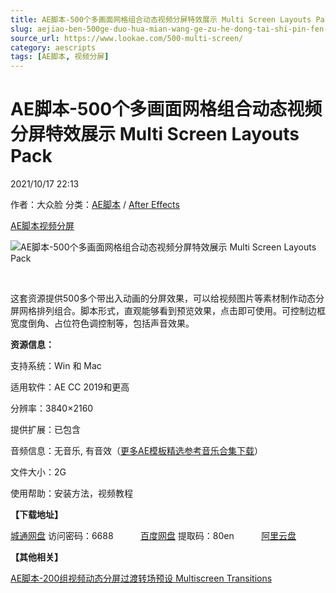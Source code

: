 ```yaml
---
title: AE脚本-500个多画面网格组合动态视频分屏特效展示 Multi Screen Layouts Pack
slug: aejiao-ben-500ge-duo-hua-mian-wang-ge-zu-he-dong-tai-shi-pin-fen-ping-te-xiao-zhan-shi-multi-screen-layouts-pack
source_url: https://www.lookae.com/500-multi-screen/
category: aescripts
tags: [AE脚本, 视频分屏]
---
```

# AE脚本-500个多画面网格组合动态视频分屏特效展示 Multi Screen Layouts Pack

2021/10/17 22:13

作者：大众脸
分类：[AE脚本](https://www.lookae.com/after-effects/aescripts/) / [After Effects](https://www.lookae.com/after-effects/)

[AE脚本](https://www.lookae.com/tag/ae%e8%84%9a%e6%9c%ac/)[视频分屏](https://www.lookae.com/tag/%e8%a7%86%e9%a2%91%e5%88%86%e5%b1%8f/)

![AE脚本-500个多画面网格组合动态视频分屏特效展示 Multi Screen Layouts Pack](https://www.lookae.com/wp-content/uploads/2021/10/Multi-Screen-Layouts-Pack-33961769.jpg "AE脚本-500个多画面网格组合动态视频分屏特效展示 Multi Screen Layouts Pack-LookAE.com")

[﻿﻿﻿](https://cloud.video.taobao.com//play/u/705956171/p/1/e/6/t/1/332285031574.mp4)

这套资源提供500多个带出入动画的分屏效果，可以给视频图片等素材制作动态分屏网格排列组合。脚本形式，直观能够看到预览效果，点击即可使用。可控制边框宽度倒角、占位符色调控制等，包括声音效果。

**资源信息：**

支持系统：Win 和 Mac

适用软件：AE CC 2019和更高

分辨率：3840×2160

提供扩展：已包含

音频信息：无音乐, 有音效（[更多AE模板精选参考音乐合集下载](https://item.taobao.com/item.htm?spm=a1z10.1.w4004-2793089344.4.MUvxbV&id=37289930486)）

文件大小：2G

使用帮助：安装方法，视频教程

**【下载地址】**

[城通网盘](https://url62.ctfile.com/f/680462-517944971-7116da) 访问密码：6688           [百度网盘](https://pan.baidu.com/s/1SzHH5JpFZH8C_cekzOKIow) 提取码：80en           [阿里云盘](https://www.aliyundrive.com/s/c4iy61hHkNt)

**【其他相关】**

[AE脚本-200组视频动态分屏过渡转场预设 Multiscreen Transitions](https://www.lookae.com/screen-transitions/)
